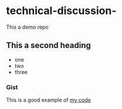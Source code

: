 # technical-discussion-
This a demo repo 

## This a second heading
* one
* two
* three

### Gist
This is a good example of [my code](https://gist.github.com/cvilcherrezz/d0384e6036216fc23f0f81fd19c70eed)
